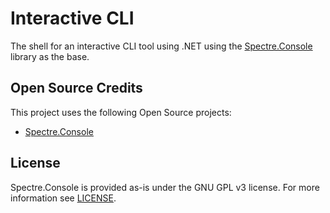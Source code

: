 # Interactive CLI

The shell for an interactive CLI tool using .NET using the [Spectre.Console](https://github.com/spectreconsole/spectre.console) library as the base.

## Open Source Credits

This project uses the following Open Source projects:

- [Spectre.Console](https://github.com/spectreconsole/spectre.console)

## License

Spectre.Console is provided as-is under the GNU GPL v3 license. For more information see [LICENSE](license).